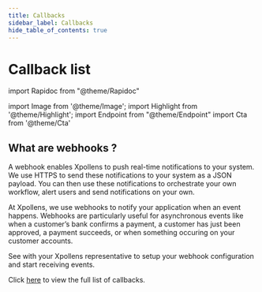 ```yaml
---
title: Callbacks
sidebar_label: Callbacks
hide_table_of_contents: true
---
```


# Callback list

import Rapidoc from "@theme/Rapidoc"

import Image from '@theme/Image';
import Highlight from '@theme/Highlight';
import Endpoint from "@theme/Endpoint"
import Cta from '@theme/Cta'


## What are webhooks ?
A webhook enables Xpollens to push real-time notifications to your system. We use HTTPS to send these notifications to your system as a JSON payload. You can then use these notifications to orchestrate your own workflow, alert users and send notifications on your own.  

At Xpollens, we use webhooks to notify your application when an event happens. Webhooks are particularly useful for asynchronous events like when a customer’s bank confirms a payment, a customer has just been approved, a payment succeeds, or when something occuring on your customer accounts.  

See with your Xpollens representative to setup your webhook configuration and start receiving events.  


Click <a href="/callbacklist.htm" target="_blank">here</a> to view the full list of callbacks.



